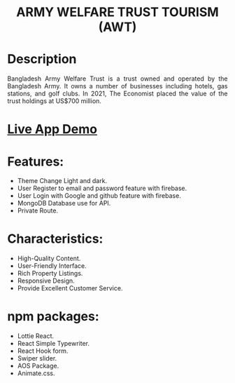 <h1 align="center">ARMY WELFARE TRUST TOURISM (AWT)</h1>

# Description
<p align="justify">
    Bangladesh Army Welfare Trust is a trust owned and operated by the Bangladesh Army. It owns a number of businesses including hotels, gas stations, and golf clubs. In 2021, The Economist placed the value of the trust holdings at US$700 million.
</p>

# <a href="https://awt-tourism.web.app/" target="_blank"> Live App Demo</a> 
 
# Features:
- Theme Change Light and dark.
- User Register to email and password feature with firebase.
- User Login with Google and github feature with firebase.
- MongoDB Database use for API.
- Private Route.

# Characteristics: 
- High-Quality Content.
- User-Friendly Interface.
- Rich Property Listings.
- Responsive Design.
- Provide Excellent Customer Service.

# npm packages:
- Lottie React.
- React Simple Typewriter.
- React Hook form.
- Swiper slider.
- AOS Package.
- Animate.css.
